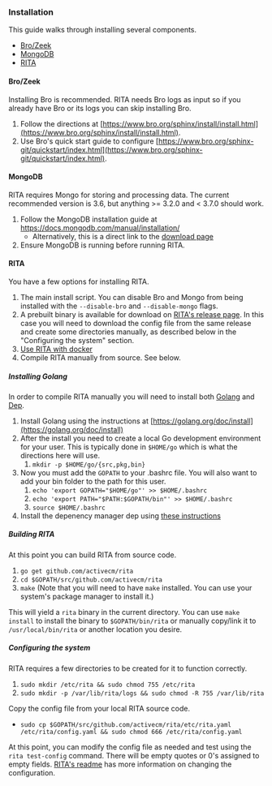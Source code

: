 
### Installation

This guide walks through installing several components.

* [Bro/Zeek](https://www.zeek.org)
* [MongoDB](https://www.mongodb.com)
* [RITA](https://github.com/activecm/rita/)

#### Bro/Zeek

Installing Bro is recommended. RITA needs Bro logs as input so if you already have Bro or its logs you can skip installing Bro.

1. Follow the directions at [https://www.bro.org/sphinx/install/install.html](https://www.bro.org/sphinx/install/install.html).
1. Use Bro's quick start guide to configure [https://www.bro.org/sphinx-git/quickstart/index.html](https://www.bro.org/sphinx-git/quickstart/index.html).

#### MongoDB

RITA requires Mongo for storing and processing data. The current recommended version is 3.6, but anything >= 3.2.0 and < 3.7.0 should work.

1. Follow the MongoDB installation guide at https://docs.mongodb.com/manual/installation/
    * Alternatively, this is a direct link to the [download page](https://www.mongodb.com/download-center?jmp=nav#community)
1. Ensure MongoDB is running before running RITA.  

#### RITA

You have a few options for installing RITA.
1. The main install script. You can disable Bro and Mongo from being installed with the `--disable-bro` and `--disable-mongo` flags.
1. A prebuilt binary is available for download on [RITA's release page](https://github.com/activecm/rita/releases). In this case you will need to download the config file from the same release and create some directories manually, as described below in the "Configuring the system" section.
1. [Use RITA with docker](Docker%20Usage.md)
1. Compile RITA manually from source. See below.

##### Installing Golang

In order to compile RITA manually you will need to install both [Golang](https://golang.org) and [Dep](https://github.com/golang/dep).

1. Install Golang using the instructions at [https://golang.org/doc/install](https://golang.org/doc/install)
1. After the install you need to create a local Go development environment for your user. This is typically done in `$HOME/go` which is what the directions here will use.
    1. ```mkdir -p $HOME/go/{src,pkg,bin}```
1. Now you must add the `GOPATH` to your .bashrc file. You will also want to add your bin folder to the path for this user.
    1. ```echo 'export GOPATH="$HOME/go"' >> $HOME/.bashrc```
    1. ```echo 'export PATH="$PATH:$GOPATH/bin"' >> $HOME/.bashrc```
    1. ```source $HOME/.bashrc```
1. Install the depenency manager dep using [these instructions](https://golang.github.io/dep/docs/installation.html)

##### Building RITA

At this point you can build RITA from source code.

1. ```go get github.com/activecm/rita```
1. ```cd $GOPATH/src/github.com/activecm/rita```
1. ```make``` (Note that you will need to have `make` installed. You can use your system's package manager to install it.)

This will yield a `rita` binary in the current directory. You can use `make install` to install the binary to `$GOPATH/bin/rita` or manually copy/link it to `/usr/local/bin/rita` or another location you desire.

##### Configuring the system

RITA requires a few directories to be created for it to function correctly.

1. ```sudo mkdir /etc/rita && sudo chmod 755 /etc/rita```
1. ```sudo mkdir -p /var/lib/rita/logs && sudo chmod -R 755 /var/lib/rita```

Copy the config file from your local RITA source code.
* ```sudo cp $GOPATH/src/github.com/activecm/rita/etc/rita.yaml /etc/rita/config.yaml && sudo chmod 666 /etc/rita/config.yaml```

At this point, you can modify the config file as needed and test using the ```rita test-config``` command. There will be empty quotes or 0's assigned to empty fields. [RITA's readme](../Readme.md) has more information on changing the configuration.
